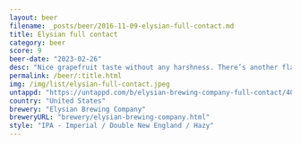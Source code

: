 ```yaml
---
layout: beer
filename: _posts/beer/2016-11-09-elysian-full-contact.md
title: Elysian full contact
category: beer
score: 9
beer-date: "2023-02-26"
desc: "Nice grapefruit taste without any harshness. There’s another flavour in here that a can’t pick, one of the new creamy mild hops, kind of very mild vanilla"
permalink: /beer/:title.html
img: /img/list/elysian-full-contact.jpeg
untappd: "https://untappd.com/b/elysian-brewing-company-full-contact/4070396"
country: "United States"
brewery: "Elysian Brewing Company"
breweryURL: "brewery/elysian-brewing-company.html"
style: "IPA - Imperial / Double New England / Hazy"
---
```


